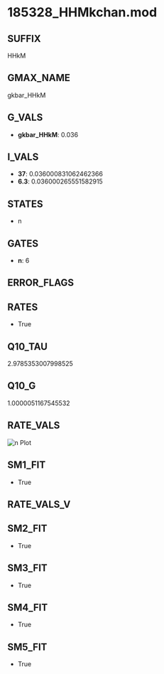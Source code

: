 # 185328_HHMkchan.mod

## SUFFIX

HHkM

## GMAX_NAME

gkbar_HHkM

## G_VALS

- **gkbar_HHkM**: 0.036

## I_VALS

- **37**: 0.036000831062462366
- **6.3**: 0.036000265551582915

## STATES

- n

## GATES

- **n**: 6

## ERROR_FLAGS


## RATES

- True

## Q10_TAU

2.9785353007998525

## Q10_G

1.0000051167545532

## RATE_VALS

![n Plot](/Users/pbozelos/Dropbox/icg-Chai-Panos/supermodels/output_markdown_files/K/185328_HHMkchan.mod/images/n.png)

## SM1_FIT

- True

## RATE_VALS_V

## SM2_FIT

- True

## SM3_FIT

- True

## SM4_FIT

- True

## SM5_FIT

- True

